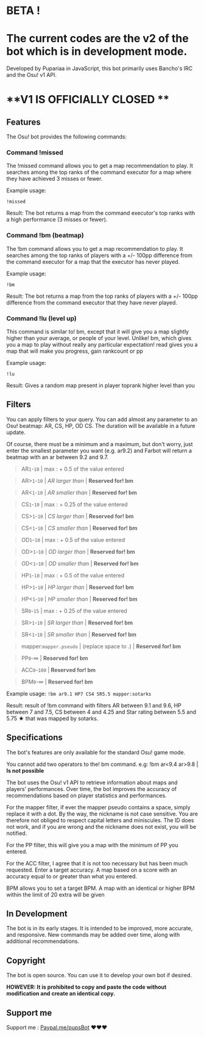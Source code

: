 # BETA !
# The current codes are the v2 of the bot which is in development mode. 
Developed by Pupariaa in JavaScript, this bot primarily uses Bancho's IRC and the Osu! v1 API.


# **V1 IS OFFICIALLY CLOSED **
## Features
The Osu! bot provides the following commands:

### Command !missed
The !missed command allows you to get a map recommendation to play. It searches among the top ranks of the command executor for a map where they have achieved 3 misses or fewer.

Example usage:

`!missed`

Result: The bot returns a map from the command executor's top ranks with a high performance (3 misses or fewer).

### Command !bm (beatmap)
The !bm command allows you to get a map recommendation to play. It searches among the top ranks of players with a +/- 100pp difference from the command executor for a map that the executor has never played.

Example usage:

`!bm`

Result: The bot returns a map from the top ranks of players with a +/- 100pp difference from the command executor that they have never played.

### Command !lu (level up)
This command is similar to! bm, except that it will give you a map slightly higher than your average, or people of your level. Unlike! bm, which gives you a map to play without really any particular expectation! read gives you a map that will make you progress, gain rankcount or pp

Example usage:

`!lu`

Result: Gives a random map present in player toprank higher level than you
## Filters
You can apply filters to your query. 
You can add almost any parameter to an Osu! beatmap:
AR, CS, HP, OD CS. The duration will be available in a future update. 

Of course, there must be a minimum and a maximum, but don't worry, just enter the smallest parameter you want (e.g. ar9.2) and Farbot will return a beatmap with an ar between 9.2 and 9.7.

> AR`1`-`10` | max : + 0.5 of the value entered 

> AR>`1`-`10` | _AR larger than_  | **Reserved for! bm**

> AR<`1`-`10` | _AR smaller than_  | **Reserved for! bm**

> CS`1`-`10` | max : + 0.25 of the value entered

> CS>`1`-`10` | _CS larger than_ | **Reserved for! bm**

> CS<`1`-`10` | _CS smaller than_ | **Reserved for! bm**

> OD`1`-`10` | max : + 0.5 of the value entered 

> OD>`1`-`10` | _OD larger than_ | **Reserved for! bm**

> OD<`1`-`10` | _OD smaller than_ | **Reserved for! bm**

> HP`1`-`10` | max : + 0.5 of the value entered 

> HP>`1`-`10` | _HP larger than_ | **Reserved for! bm**

> HP<`1`-`10` | _HP smaller than_ | **Reserved for! bm**

> SR`0`-`15` | max : + 0.25 of the value entered 

> SR>`1`-`10` | _SR larger than_ | **Reserved for! bm**

> SR<`1`-`10` | _SR smaller than_ | **Reserved for! bm**

> mapper:`mapper.pseudo` | (replace space to .) | **Reserved for! bm**

> PP`0`-∞ | **Reserved for! bm**

> ACC`0`-`100` | **Reserved for! bm**

> BPM`0`-∞ | **Reserved for! bm**


Example usage:
`!bm ar9.1 HP7 CS4 SR5.5 mapper:sotarks`

Result: result of !bm command with filters AR between 9.1 and 9.6, HP between 7 and 7.5, CS between 4 and 4.25 and Star rating between 5.5 and 5.75 ★ that was mapped by sotarks. 

## Specifications
The bot's features are only available for the standard Osu! game mode.

You cannot add two operators to the! bm command.
e.g: !bm ar<9.4 ar>9.8 | **Is not possible**

The bot uses the Osu! v1 API to retrieve information about maps and players' performances.
Over time, the bot improves the accuracy of recommendations based on player statistics and performances.

For the mapper filter, if ever the mapper pseudo contains a space, simply replace it with a dot. By the way, the nickname is not case sensitive. You are therefore not obliged to respect capital letters and miniscules. The ID does not work, and if you are wrong and the nickname does not exist, you will be notified.

For the PP filter, this will give you a map with the minimum of PP you entered.

For the ACC filter, I agree that it is not too necessary but has been much requested. 
Enter a target accuracy. A map based on a score with an accuracy equal to or greater than what you entered. 

BPM allows you to set a target BPM. A map with an identical or higher BPM within the limit of 20 extra will be given


## In Development
The bot is in its early stages. It is intended to be improved, more accurate, and responsive.
New commands may be added over time, along with additional recommendations.

## Copyright
The bot is open source. You can use it to develop your own bot if desired.

**HOWEVER: It is prohibited to copy and paste the code without modification and create an identical copy.**

## Support me
Support me : [Paypal.me/pupsBot](https://paypal.me/pupsBot) ♥♥♥
